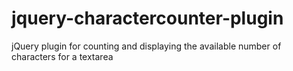 # jquery-charactercounter-plugin
jQuery plugin for counting and displaying the available number of characters for a textarea
